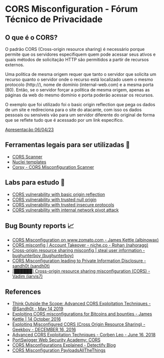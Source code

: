 # CORS Misconfiguration - Fórum Técnico de Privacidade

## O que é o CORS?

O padrão CORS (Cross-origin resource sharing) é necessário porque permite que os servidores especifiquem quem pode acessar seus ativos e quais métodos de solicitação HTTP são permitidos a partir de recursos externos.

Uma política de mesma origem requer que tanto o servidor que solicita um recurso quanto o servidor onde o recurso está localizado usem o mesmo protocolo (http://), nome de domínio (internal-web.com) e a mesma porta (80). Então, se o servidor forçar a política de mesma origem, apenas as páginas da web do mesmo domínio e porta poderão acessar os recursos.

O exemplo que foi utilizado foi o basic origin reflection que pega os dados de um site e redireciona para o site do atacante, com isso os dados pessoais ou sensiveis vão para um servidor diferente do original de forma que se reflete tudo que é acessado por um link especifico.

[Apresentação 06/04/23](https://docs.google.com/presentation/d/1w9SqP6dUJggXe67ZAZvJ8MmZoUFOkiP0_AwaTiurOLA/edit?usp=sharing)

## Ferramentas legais para ser utilizadas 🔧

* [CORS Scanner](https://github.com/chenjj/CORScanner)
* [Nuclei templates](https://github.com/projectdiscovery/nuclei)
* [Corsy - CORS Misconfiguration Scanner](https://github.com/s0md3v/Corsy)

## Labs para estudo 🔬

* [CORS vulnerability with basic origin reflection](https://portswigger.net/web-security/cors/lab-basic-origin-reflection-attack)
* [CORS vulnerability with trusted null origin](https://portswigger.net/web-security/cors/lab-null-origin-whitelisted-attack)
* [CORS vulnerability with trusted insecure protocols](https://portswigger.net/web-security/cors/lab-breaking-https-attack)
* [CORS vulnerability with internal network pivot attack](https://portswigger.net/web-security/cors/lab-internal-network-pivot-attack)

## Bug Bounty reports 📈

* [CORS Misconfiguration on www.zomato.com - James Kettle (albinowax)](https://hackerone.com/reports/168574)
* [CORS misconfig | Account Takeover - niche.co - Rohan (nahoragg)](https://hackerone.com/reports/426147)
* [Cross-origin resource sharing misconfig | steal user information - bughunterboy (bughunterboy)](https://hackerone.com/reports/235200)
* [CORS Misconfiguration leading to Private Information Disclosure - sandh0t (sandh0t)](https://hackerone.com/reports/430249)
* [[██████] Cross-origin resource sharing misconfiguration (CORS) - Vadim (jarvis7)](https://hackerone.com/reports/470298)

## References

* [Think Outside the Scope: Advanced CORS Exploitation Techniques - @Sandh0t - May 14 2019](https://medium.com/bugbountywriteup/think-outside-the-scope-advanced-cors-exploitation-techniques-dad019c68397)
* [Exploiting CORS misconfigurations for Bitcoins and bounties - James Kettle | 14 October 2016](https://portswigger.net/blog/exploiting-cors-misconfigurations-for-bitcoins-and-bounties)
* [Exploiting Misconfigured CORS (Cross Origin Resource Sharing) - Geekboy - DECEMBER 16, 2016](https://www.geekboy.ninja/blog/exploiting-misconfigured-cors-cross-origin-resource-sharing/)
* [Advanced CORS Exploitation Techniques - Corben Leo - June 16, 2018](https://www.corben.io/advanced-cors-techniques/)
* [PortSwigger Web Security Academy: CORS](https://portswigger.net/web-security/cors)
* [CORS Misconfigurations Explained - Detectify Blog](https://blog.detectify.com/2018/04/26/cors-misconfigurations-explained/)
* [CORS Misconfiguration PayloadsAllTheThings](https://github.com/swisskyrepo/PayloadsAllTheThings/blob/master/CORS%20Misconfiguration/README.md#exploitation)
